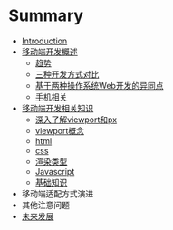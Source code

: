 # Summary

* [Introduction](README.md)
* [移动端开发概述](chapter1.md)
  * [趋势](chapter1/e-e-e.md)
  * [三种开发方式对比](chapter1/san-zhong-kai-fa-fang-shi-dui-bi.md)
  * [基于两种操作系统Web开发的异同点](chapter1/ji-yu-liang-zhong-cao-zuo-xi-tong-kai-fa-de-yi-tong-dian.md)
  * [手机相关](chapter1/shou-ji-xiang-guan.md)
* [移动端开发相关知识](yi-dong-duan-kai-fa-xiang-guan-zhi-shi.md)
  * [深入了解viewport和px](yi-dong-duan-kai-fa-xiang-guan-zhi-shi/shen-ru-le-jie-viewport-he-px.md)
  * [viewport概念](yi-dong-duan-kai-fa-xiang-guan-zhi-shi/viewportgai-nian.md)
  * [html](yi-dong-duan-kai-fa-xiang-guan-zhi-shi/html.md)
  * [css](yi-dong-duan-kai-fa-xiang-guan-zhi-shi/css.md)
  * [渲染类型](yi-dong-duan-kai-fa-xiang-guan-zhi-shi/xuan-ran-lei-xing.md)
  * [Javascript](yi-dong-duan-kai-fa-xiang-guan-zhi-shi/javascript.md)
  * [基础知识](yi-dong-duan-kai-fa-xiang-guan-zhi-shi/ji-chu-zhi-shi.md)
* 移动端适配方式演进
* 其他注意问题
* [未来发展](wei-lai-fa-zhan.md)

